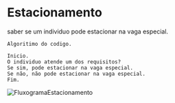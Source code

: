 # Estacionamento
saber se um individuo pode estacionar na vaga especial.
```
Algoritimo do codigo.

Inicio.
O individuo atende um dos requisitos?
Se sim, pode estacionar na vaga especial.
Se não, não pode estacionar na vaga especial.
Fim.
```
![FluxogramaEstacionamento](https://user-images.githubusercontent.com/103974210/168700252-845b9fc3-c7c5-4362-83b3-68804fb55acc.png)



